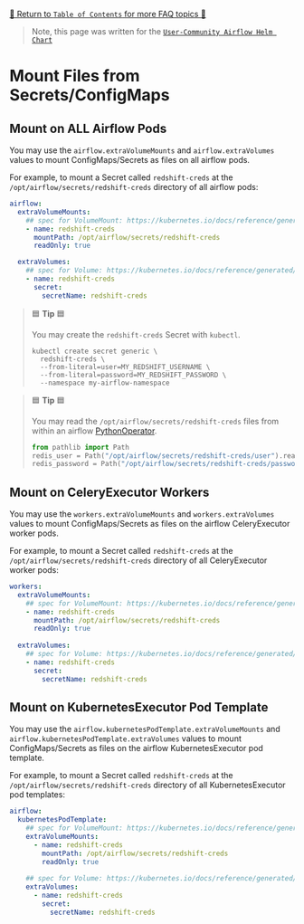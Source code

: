 [🔗 Return to `Table of Contents` for more FAQ topics 🔗](https://github.com/santosr2/airflow-community-chart/tree/main/charts/airflow#frequently-asked-questions)

> Note, this page was written for the [`User-Community Airflow Helm Chart`](https://github.com/santosr2/airflow-community-chart/tree/main/charts/airflow)

# Mount Files from Secrets/ConfigMaps

## Mount on ALL Airflow Pods

You may use the `airflow.extraVolumeMounts` and `airflow.extraVolumes` values to mount ConfigMaps/Secrets as files on all airflow pods.

For example, to mount a Secret called `redshift-creds` at the `/opt/airflow/secrets/redshift-creds` directory of all airflow pods:

```yaml
airflow:
  extraVolumeMounts:
    ## spec for VolumeMount: https://kubernetes.io/docs/reference/generated/kubernetes-api/v1.29/#volumemount-v1-core
    - name: redshift-creds
      mountPath: /opt/airflow/secrets/redshift-creds
      readOnly: true

  extraVolumes:
    ## spec for Volume: https://kubernetes.io/docs/reference/generated/kubernetes-api/v1.29/#volume-v1-core
    - name: redshift-creds
      secret:
        secretName: redshift-creds
```

> 🟦 __Tip__ 🟦
>
> You may create the `redshift-creds` Secret with `kubectl`.
> 
> ```shell
> kubectl create secret generic \
>   redshift-creds \
>   --from-literal=user=MY_REDSHIFT_USERNAME \
>   --from-literal=password=MY_REDSHIFT_PASSWORD \
>   --namespace my-airflow-namespace
> ```

> 🟦 __Tip__ 🟦
>
> You may read the `/opt/airflow/secrets/redshift-creds` files from within an airflow [PythonOperator](https://airflow.apache.org/docs/apache-airflow/stable/howto/operator/python.html).
> 
> ```python
> from pathlib import Path
> redis_user = Path("/opt/airflow/secrets/redshift-creds/user").read_text().strip()
> redis_password = Path("/opt/airflow/secrets/redshift-creds/password").read_text().strip()
> ```

## Mount on CeleryExecutor Workers

You may use the `workers.extraVolumeMounts` and `workers.extraVolumes` values to mount ConfigMaps/Secrets as files on the airflow CeleryExecutor worker pods.

For example, to mount a Secret called `redshift-creds` at the `/opt/airflow/secrets/redshift-creds` directory of all CeleryExecutor worker pods:

```yaml
workers:
  extraVolumeMounts:
    ## spec for VolumeMount: https://kubernetes.io/docs/reference/generated/kubernetes-api/v1.29/#volumemount-v1-core
    - name: redshift-creds
      mountPath: /opt/airflow/secrets/redshift-creds
      readOnly: true
  
  extraVolumes:
    ## spec for Volume: https://kubernetes.io/docs/reference/generated/kubernetes-api/v1.29/#volume-v1-core
    - name: redshift-creds
      secret:
        secretName: redshift-creds
```

## Mount on KubernetesExecutor Pod Template

You may use the `airflow.kubernetesPodTemplate.extraVolumeMounts` and `airflow.kubernetesPodTemplate.extraVolumes` values to mount ConfigMaps/Secrets as files on the airflow KubernetesExecutor pod template.

For example, to mount a Secret called `redshift-creds` at the `/opt/airflow/secrets/redshift-creds` directory of all KubernetesExecutor pod templates:

```yaml
airflow:
  kubernetesPodTemplate:
    ## spec for VolumeMount: https://kubernetes.io/docs/reference/generated/kubernetes-api/v1.29/#volumemount-v1-core
    extraVolumeMounts:
      - name: redshift-creds
        mountPath: /opt/airflow/secrets/redshift-creds
        readOnly: true
  
    ## spec for Volume: https://kubernetes.io/docs/reference/generated/kubernetes-api/v1.29/#volume-v1-core
    extraVolumes:
      - name: redshift-creds
        secret:
          secretName: redshift-creds
```
